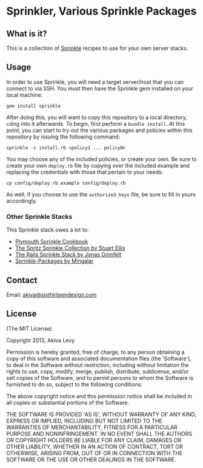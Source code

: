 # Sprinkler, Various Sprinkle Packages

## What is it?

This is a collection of [Sprinkle][1] recipes to use for your own
server stacks.

## Usage

In order to use Sprinkle, you will need a target server/host that you can
connect to via SSH. You must then have the Sprinkle gem installed on
your local machine:

    gem install sprinkle

After doing this, you will want to copy this repository to a local
directory, `cd`ing into it afterwards. To begin, first perform a `bundle
install`. At this point, you can start to try out the various packages
and policies within this repository by issuing the following command:

    sprinkle -s install.rb <policy1 ... policyN>

You may choose any of the included policies, or create your own. Be sure
to create your own `deploy.rb` file by copying over the included example
and replacing the credentials with those that pertain to your needs:

    cp config/deploy.rb.example config/deploy.rb

As well, if you choose to use the `authorized_keys` file, be sure to
fill in yours accordingly.

### Other Sprinkle Stacks

This Sprinkle stack owes a lot to:

- [Plymouth Sprinkle Cookbook][2]
- [The Spritz Sprinkle Collection by Stuart Ellis][3]
- [The Rails Sprinkle Stack by Jonas Grimfelt][4]
- [Sprinkle-Packages by Mingalar][5]

## Contact

Email: <akiva@sixthirteendesign.com>

## License

(The MIT License)

Copyright 2013, Akiva Levy

Permission is hereby granted, free of charge, to any person obtaining
a copy of this software and associated documentation files (the
'Software'), to deal in the Software without restriction, including
without limitation the rights to use, copy, modify, merge, publish,
distribute, sublicense, and/or sell copies of the Software, and to
permit persons to whom the Software is furnished to do so, subject to
the following conditions:

The above copyright notice and this permission notice shall be
included in all copies or substantial portions of the Software.

THE SOFTWARE IS PROVIDED 'AS IS', WITHOUT WARRANTY OF ANY KIND,
EXPRESS OR IMPLIED, INCLUDING BUT NOT LIMITED TO THE WARRANTIES OF
MERCHANTABILITY, FITNESS FOR A PARTICULAR PURPOSE AND NONINFRINGEMENT.
IN NO EVENT SHALL THE AUTHORS OR COPYRIGHT HOLDERS BE LIABLE FOR ANY
CLAIM, DAMAGES OR OTHER LIABILITY, WHETHER IN AN ACTION OF CONTRACT,
TORT OR OTHERWISE, ARISING FROM, OUT OF OR IN CONNECTION WITH THE
SOFTWARE OR THE USE OR OTHER DEALINGS IN THE SOFTWARE.

[1]: https://github.com/crafterm/sprinkle/ "Sprinkle"
[2]: https://github.com/plymouthsoftware/sprinkle-cookbook "Plymouth Sprinkle Cookbook"
[3]: https://github.com/stuartellis/spritz "Spritz Sprinkle Collection"
[4]: https://github.com/grimen/sprinkle-stack "Rails Sprinkle Stack"
[5]: https://github.com/mingalar/sprinkle-packages "Sprinkle Packages"
